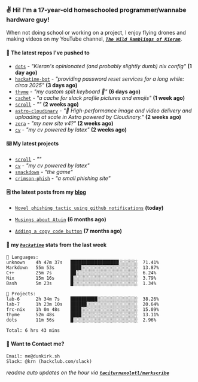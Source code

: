 ### ✌️ Hi! I'm a 17-year-old homeschooled programmer/wannabe hardware guy!

When not doing school or working on a project, I enjoy flying drones and making videos on my YouTube channel, [**_`The Wild Ramblings of Kieran`_**](https://youtube.com/@kieran.rambles).

#### 👷 The latest repos I've pushed to

- [`dots`](https://github.com/taciturnaxolotl/dots) - _"Kieran's opinionated (and probably slightly dumb) nix config"_ **(1 day ago)**
- [`hackatime-bot`](https://github.com/taciturnaxolotl/hackatime-bot) - _"providing password reset services for a long while: circa 2025"_ **(3 days ago)**
- [`thyme`](https://github.com/taciturnaxolotl/thyme) - _"my custom split keyboard 🫶"_ **(6 days ago)**
- [`cachet`](https://github.com/taciturnaxolotl/cachet) - _"a cache for slack profile pictures and emojis"_ **(1 week ago)**
- [`scroll`](https://github.com/taciturnaxolotl/scroll) - _""_ **(2 weeks ago)**
- [`astro-cloudinary`](https://github.com/cloudinary-community/astro-cloudinary) - _"🚀 High-performance image and video delivery and uploading at scale in Astro powered by Cloudinary."_ **(2 weeks ago)**
- [`zera`](https://github.com/taciturnaxolotl/zera) - _"my new site v4?"_ **(2 weeks ago)**
- [`cv`](https://github.com/taciturnaxolotl/cv) - _"my cv powered by latex"_ **(2 weeks ago)**

#### ⌨️ My latest projects

- [`scroll`](https://github.com/taciturnaxolotl/scroll) - _""_
- [`cv`](https://github.com/taciturnaxolotl/cv) - _"my cv powered by latex"_
- [`smackdown`](https://github.com/taciturnaxolotl/smackdown) - _"the game"_
- [`crimson-phish`](https://github.com/taciturnaxolotl/crimson-phish) - _"a small phishing site"_

#### 🗒️ the latest posts from my [blog](https://dunkirk.sh)

- [`Novel phishing tactic using github notifications`](https://dunkirk.sh/blog/github-phishing/) **(today)**

- [`Musings about Atuin`](https://dunkirk.sh/blog/atuin/) **(6 months ago)**

- [`Adding a copy code button`](https://dunkirk.sh/blog/adding-a-copy-button/) **(7 months ago)**



#### 📡 my [_`hackatime`_](https://waka.hackclub.com) stats from the last week

```text
💾 Languages:
unknown    4h 47m 37s   ██████████████████░░░░░░░  71.41%
Markdown   55m 53s      ████░░░░░░░░░░░░░░░░░░░░░  13.87%
C++        25m 7s       ██░░░░░░░░░░░░░░░░░░░░░░░  6.24%
Nix        15m 16s      █░░░░░░░░░░░░░░░░░░░░░░░░  3.79%
Bash       5m 23s       █░░░░░░░░░░░░░░░░░░░░░░░░  1.34%

💼 Projects:
lab-6      2h 34m 7s    ██████████░░░░░░░░░░░░░░░  38.26%
lab-7      1h 23m 10s   ██████░░░░░░░░░░░░░░░░░░░  20.64%
frc-nix    1h 0m 48s    ████░░░░░░░░░░░░░░░░░░░░░  15.09%
thyme      52m 48s      ████░░░░░░░░░░░░░░░░░░░░░  13.11%
dots       11m 56s      █░░░░░░░░░░░░░░░░░░░░░░░░  2.96%

Total: 6 hrs 43 mins
```

#### 📮 Want to Contact me?

```text
Email: me@dunkirk.sh
Slack: @krn (hackclub.com/slack)
```

_readme auto updates on the hour via [**`taciturnaxolotl/markscribe`**](https://github.com/taciturnaxolotl/markscribe)_
